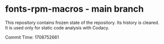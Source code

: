 # fonts-rpm-macros - main branch

This repository contains frozen state of the repository.
Its history is cleared. It is used only for static code
analysis with Codacy.

Commit Time: 1708752661